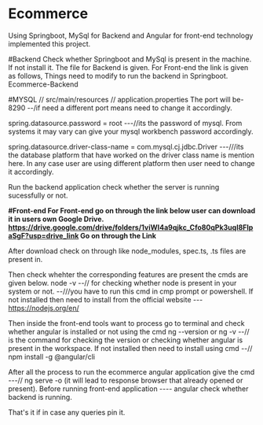 # Ecommerce
Using Springboot, MySql for Backend and Angular for front-end technology implemented this project.

#Backend
Check whether Springboot and MySql is present in the machine.
If not install it.
The file for Backend is given. For Front-end the link is given as follows,
Things need to modify to run the backend in Springboot.
Ecommerce-Backend 

#MYSQL
// src/main/resources // application.properties
The port will be- 8290 --/if need a different port means need to change it accordingly.

spring.datasource.password = root  ---//its the password of mysql. From systems it may vary can give your mysql workbench password accordingly.

spring.datasource.driver-class-name = com.mysql.cj.jdbc.Driver  ---///its the database platform that have worked on the driver class name is mention here.
In any case user are using different platform then user need to change it accordingly.

Run the backend application check whether the server is running sucessfully or not.

**#Front-end
For Front-end go on through the link below user can download it in users own Google Drive.
https://drive.google.com/drive/folders/1viWI4a9qjkc_Cfo80qPk3uql8FlpaSgF?usp=drive_link
Go on through the Link**

After download check on through like node_modules, spec.ts, .ts files are present in.

Then check whehter the corresponding features are present the cmds are given below.
node -v   --// for checking whether node is present in your system or not.    --///you have to run this cmd in cmp prompt or powershell.
If not installed then need to install from the official website --- https://nodejs.org/en/

Then inside the front-end tools want to process go to terminal and check whether angular is installed or not using the cmd
ng --version or ng -v  --// is the command for checking the version or checking whether angular is present in the workspace.
If not installed then need to install using cmd --// npm install -g @angular/cli

After all the process to run the ecommerce angular application give the cmd ---// ng serve -o (it will lead to response browser that already opened or present).
Before running front-end application ---- angular  check whether backend is running.


That's it if in case any queries pin it.
